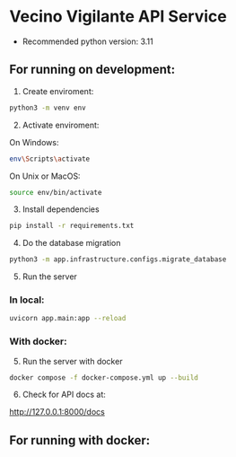 # Vecino Vigilante API Service

- Recommended python version: 3.11

## For running on development:

1. Create enviroment:

```bash
python3 -m venv env
```

2. Activate enviroment:

On Windows:

```bash
env\Scripts\activate
```

On Unix or MacOS:

```bash
source env/bin/activate
```

3. Install dependencies

```bash
pip install -r requirements.txt
```

4. Do the database migration

```bash
python3 -m app.infrastructure.configs.migrate_database
```

5. Run the server

### In local:

```bash
uvicorn app.main:app --reload
```

### With docker:

5. Run the server with docker
```bash
docker compose -f docker-compose.yml up --build
```

6. Check for API docs at:

http://127.0.0.1:8000/docs

## For running with docker:


